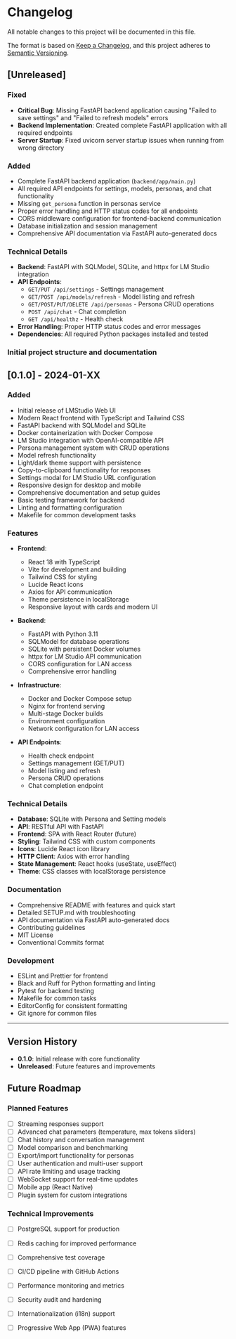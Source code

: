 # Changelog

All notable changes to this project will be documented in this file.

The format is based on [Keep a Changelog](https://keepachangelog.com/en/1.0.0/),
and this project adheres to [Semantic Versioning](https://semver.org/spec/v2.0.0.html).

## [Unreleased]

### Fixed
- **Critical Bug**: Missing FastAPI backend application causing "Failed to save settings" and "Failed to refresh models" errors
- **Backend Implementation**: Created complete FastAPI application with all required endpoints
- **Server Startup**: Fixed uvicorn server startup issues when running from wrong directory

### Added
- Complete FastAPI backend application (`backend/app/main.py`)
- All required API endpoints for settings, models, personas, and chat functionality
- Missing `get_persona` function in personas service
- Proper error handling and HTTP status codes for all endpoints
- CORS middleware configuration for frontend-backend communication
- Database initialization and session management
- Comprehensive API documentation via FastAPI auto-generated docs

### Technical Details
- **Backend**: FastAPI with SQLModel, SQLite, and httpx for LM Studio integration
- **API Endpoints**: 
  - `GET/PUT /api/settings` - Settings management
  - `GET/POST /api/models/refresh` - Model listing and refresh
  - `GET/POST/PUT/DELETE /api/personas` - Persona CRUD operations
  - `POST /api/chat` - Chat completion
  - `GET /api/healthz` - Health check
- **Error Handling**: Proper HTTP status codes and error messages
- **Dependencies**: All required Python packages installed and tested

### Initial project structure and documentation

## [0.1.0] - 2024-01-XX

### Added
- Initial release of LMStudio Web UI
- Modern React frontend with TypeScript and Tailwind CSS
- FastAPI backend with SQLModel and SQLite
- Docker containerization with Docker Compose
- LM Studio integration with OpenAI-compatible API
- Persona management system with CRUD operations
- Model refresh functionality
- Light/dark theme support with persistence
- Copy-to-clipboard functionality for responses
- Settings modal for LM Studio URL configuration
- Responsive design for desktop and mobile
- Comprehensive documentation and setup guides
- Basic testing framework for backend
- Linting and formatting configuration
- Makefile for common development tasks

### Features
- **Frontend**:
  - React 18 with TypeScript
  - Vite for development and building
  - Tailwind CSS for styling
  - Lucide React icons
  - Axios for API communication
  - Theme persistence in localStorage
  - Responsive layout with cards and modern UI

- **Backend**:
  - FastAPI with Python 3.11
  - SQLModel for database operations
  - SQLite with persistent Docker volumes
  - httpx for LM Studio API communication
  - CORS configuration for LAN access
  - Comprehensive error handling

- **Infrastructure**:
  - Docker and Docker Compose setup
  - Nginx for frontend serving
  - Multi-stage Docker builds
  - Environment configuration
  - Network configuration for LAN access

- **API Endpoints**:
  - Health check endpoint
  - Settings management (GET/PUT)
  - Model listing and refresh
  - Persona CRUD operations
  - Chat completion endpoint

### Technical Details
- **Database**: SQLite with Persona and Setting models
- **API**: RESTful API with FastAPI
- **Frontend**: SPA with React Router (future)
- **Styling**: Tailwind CSS with custom components
- **Icons**: Lucide React icon library
- **HTTP Client**: Axios with error handling
- **State Management**: React hooks (useState, useEffect)
- **Theme**: CSS classes with localStorage persistence

### Documentation
- Comprehensive README with features and quick start
- Detailed SETUP.md with troubleshooting
- API documentation via FastAPI auto-generated docs
- Contributing guidelines
- MIT License
- Conventional Commits format

### Development
- ESLint and Prettier for frontend
- Black and Ruff for Python formatting and linting
- Pytest for backend testing
- Makefile for common tasks
- EditorConfig for consistent formatting
- Git ignore for common files

---

## Version History

- **0.1.0**: Initial release with core functionality
- **Unreleased**: Future features and improvements

## Future Roadmap

### Planned Features
- [ ] Streaming responses support
- [ ] Advanced chat parameters (temperature, max tokens sliders)
- [ ] Chat history and conversation management
- [ ] Model comparison and benchmarking
- [ ] Export/import functionality for personas
- [ ] User authentication and multi-user support
- [ ] API rate limiting and usage tracking
- [ ] WebSocket support for real-time updates
- [ ] Mobile app (React Native)
- [ ] Plugin system for custom integrations

### Technical Improvements
- [ ] PostgreSQL support for production
- [ ] Redis caching for improved performance
- [ ] Comprehensive test coverage
- [ ] CI/CD pipeline with GitHub Actions
- [ ] Performance monitoring and metrics
- [ ] Security audit and hardening
- [ ] Internationalization (i18n) support
- [ ] Progressive Web App (PWA) features


